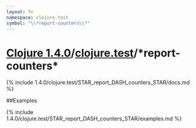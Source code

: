 ```yaml
---
layout: fn
namespace: clojure.test
symbol: "\\*report-counters\\*"
---
```


# [Clojure 1.4.0](../../)/[clojure.test](../)/\*report-counters\*

{% include 1.4.0/clojure.test/STAR_report_DASH_counters_STAR/docs.md %}

##Examples

{% include 1.4.0/clojure.test/STAR_report_DASH_counters_STAR/examples.md %}

